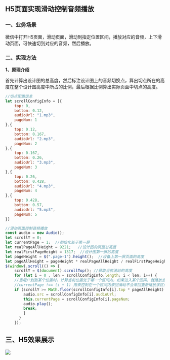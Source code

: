 
## H5页面实现滑动控制音频播放

### 一、业务场景
微信中打开H5页面，滑动页面，滑动到指定位置区间，播放对应的音频，上下滑动页面，可快速切到对应的音频，然后播放。

### 二、实现方法 
**1、原理介绍**

首先计算出设计图的总高度，然后标注设计图上的音频切换点，算出切点所在的高度在整个设计图高度中所占的比例，最后根据比例算出实际页面中切点的高度。
```javascript
//切点配置信息
let scrollConfigInfo = [{
    top: 0,
    bottom: 0.12,
    audioUrl: "1.mp3",
    pageNum: 1
},{
    top: 0.12,
    bottom: 0.167,
    audioUrl: "2.mp3",
    pageNum: 2
},{
    top: 0.167,
    bottom: 0.26,
    audioUrl: "3.mp3",
    pageNum: 3
},{
    top: 0.26,
    bottom: 0.428,
    audioUrl: "4.mp3",
    pageNum: 4
},{
    top: 0.428,
    bottom: 0.57,
    audioUrl: "5.mp3",
    pageNum: 5
}]

//滑动页面控制音频播放
const audio = new Audio();
let scrollY = 0;
let currentPage = 1;  //初始化处于第一屏
let realPageAllHeight = 9221;   //设计图的页面总高度
let realFirstPageHeight = 1317;  //设计图第一屏的高度
let pageHeight = $(".page-1").height();  //设备上第一屏页面的高度
let pageAllHeight = pageHeight * realPageAllHeight / realFirstPageHeight;  //设备上页面总高度
$(window).scroll(() => {
    scrollY = $(document).scrollTop(); //获取当前滚动的高度
    for (let i = 0 , len = scrollConfigInfo.length; i < len; i++) {
    //当用户划到某个位置时，计算当前位置处于哪一个区间内，如果进入某个区间，就播放当前区间内的音频
    //currentPage !== (i + 1) 用来控制在一个区间内来回滑动不会来回重新播放该区间内的音频
    if (scrollY >= Math.floor(scrollConfigInfo[i].top * pageAllHeight) && scrollY < Math.floor(scrollConfigInfo[i].bottom * pageAllHeight) && currentPage !== (i + 1)) {
        audio.src = scrollConfigInfo[i].audioUrl;
        this.currentPage = scrollConfigInfo[i].pageNum;
        audio.play();
        break;
        }
      }
    });
```
## 三、H5效果展示

![](https://user-gold-cdn.xitu.io/2019/2/26/16928fd70ed5788b?w=200&h=200&f=png&s=3829)